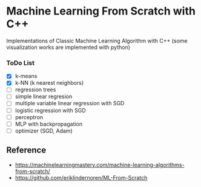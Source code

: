 # Machine Learning From Scratch with C++

Implementations of Classic Machine Learning Algorithm with C++
(some visualization works are implemented with python)

### ToDo List
- [X] k-means
- [X] k-NN (k nearest neighbors)
- [ ] regression trees
- [ ] simple linear regresion
- [ ] multiple variable linear regression with SGD
- [ ] logistic regression with SGD
- [ ] perceptron
- [ ] MLP with backpropagation
- [ ] optimizer (SGD, Adam)

## Reference
* https://machinelearningmastery.com/machine-learning-algorithms-from-scratch/
* https://github.com/eriklindernoren/ML-From-Scratch